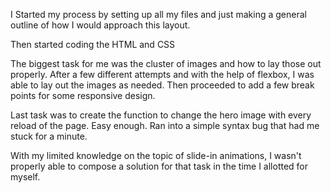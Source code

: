 I Started my process by setting up all my files and just making a general outline of how I would approach this layout.

Then started coding the HTML and CSS

The biggest task for me was the cluster of images and how to lay those out properly. After a few different attempts and with the help of flexbox, I was able to lay out the images as needed. Then proceeded to add a few break points for some responsive design. 

Last task was to create the function to change the hero image with every reload of the page. Easy enough. Ran into a simple syntax bug that had me stuck for a minute. 

With my limited knowledge on the topic of slide-in animations, I wasn't properly able to compose a solution for that task in the time I allotted for myself. 

